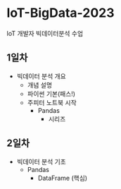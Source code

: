 # IoT-BigData-2023
IoT 개발자 빅데이터분석 수업

## 1일차
- 빅데이터 분석 개요
    - 개념 설명
    - 파이썬 기본(패스!)
    - 주피터 노트북 시작
        - Pandas
            - 시리즈

## 2일차
- 빅데이터 분석 기초
    - Pandas
        - DataFrame (핵심)